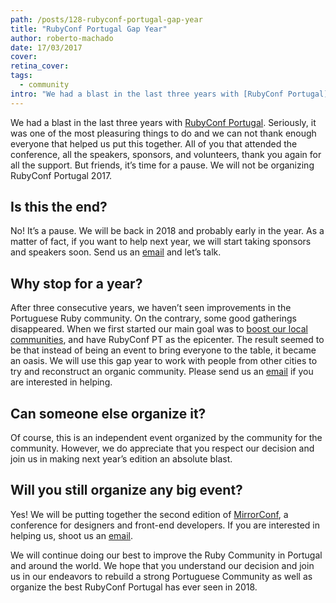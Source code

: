 ```yaml
---
path: /posts/128-rubyconf-portugal-gap-year
title: "RubyConf Portugal Gap Year"
author: roberto-machado
date: 17/03/2017
cover: 
retina_cover: 
tags:
  - community
intro: "We had a blast in the last three years with [RubyConf Portugal](http://rubyconf.pt/). Seriously, it was one of the most pleasuring things to do and we can not thank enough everyone that helped us put this together. All of you that attended the conference, all the speakers, sponsors, and volunteers, thank you again for all the support. But friends, it’s time for a pause.  We will not be organizing RubyConf Portugal 2017."
---
```


We had a blast in the last three years with [RubyConf Portugal](http://rubyconf.pt/). Seriously, it was one of the most pleasuring things to do and we can not thank enough everyone that helped us put this together. All of you that attended the conference, all the speakers, sponsors, and volunteers, thank you again for all the support. But friends, it’s time for a pause.  We will not be organizing RubyConf Portugal 2017.

## Is this the end?
No! It’s a pause. We will be back in 2018 and probably early in the year. As a matter of fact, if you want to help next year, we will start taking sponsors and speakers soon. Send us an [email] and let’s talk.

## Why stop for a year?
After three consecutive years, we haven’t seen improvements in the Portuguese Ruby community. On the contrary, some good gatherings disappeared. When we first started our main goal was to [boost our local communities](https://subvisual.co/community/), and have RubyConf PT as the epicenter. The result seemed to be that instead of being an event to bring everyone to the table, it became an oasis. We will use this gap year to work with people from other cities to try and reconstruct an organic community. Please send us an [email] if you are interested in helping.  

## Can someone else organize it?
Of course, this is an independent event organized by the community for the community. However, we do appreciate that you respect our decision and join us in making next year’s edition an absolute blast. 

## Will you still organize any big event?
Yes! We will be putting together the second edition of [MirrorConf], a conference for designers and front-end developers. If you are interested in helping us, shoot us an [email].

We will continue doing our best to improve the Ruby Community in Portugal and around the world. We hope that you understand our decision and join us in our endeavors to rebuild a strong Portuguese Community as well as organize the best RubyConf Portugal has ever seen in 2018.

[MirrorConf]: http://mirrorconf.com
[email]: mailto:contact@subvisual.co
